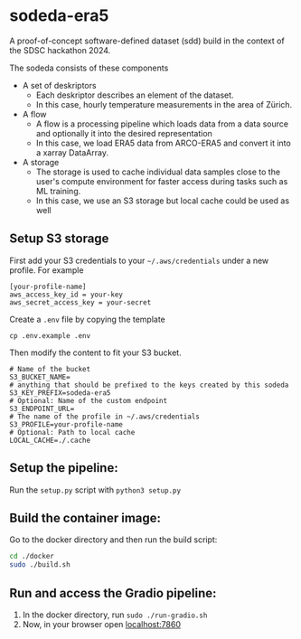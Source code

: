 # sodeda-era5

A proof-of-concept software-defined dataset (sdd) build in the context of the SDSC hackathon 2024.

The sodeda consists of these components
- A set of deskriptors
    - Each deskriptor describes an element of the dataset. 
    - In this case, hourly temperature measurements in the area of Zürich.
- A flow
    - A flow is a processing pipeline which loads data from a data source and optionally it into the desired representation 
    - In this case, we load ERA5 data from ARCO-ERA5 and convert it into a xarray DataArray.
- A storage
    - The storage is used to cache individual data samples close to the user's compute environment for faster access during tasks such as ML training.
    - In this case, we use an S3 storage but local cache could be used as well

## Setup S3 storage
First add your S3 credentials to your `~/.aws/credentials` under a new profile. For example

```
[your-profile-name]
aws_access_key_id = your-key
aws_secret_access_key = your-secret
```

Create a `.env` file by copying the template

```
cp .env.example .env
```

Then modify the content to fit your S3 bucket.
```
# Name of the bucket
S3_BUCKET_NAME=
# anything that should be prefixed to the keys created by this sodeda
S3_KEY_PREFIX=sodeda-era5
# Optional: Name of the custom endpoint
S3_ENDPOINT_URL=
# The name of the profile in ~/.aws/credentials
S3_PROFILE=your-profile-name
# Optional: Path to local cache
LOCAL_CACHE=./.cache
```

## Setup the pipeline:
Run the `setup.py` script with `python3 setup.py`

## Build the container image:
Go to the docker directory and then run the build script:
```bash
cd ./docker
sudo ./build.sh
```

## Run and access the Gradio pipeline:
1. In the docker directory, run `sudo ./run-gradio.sh`
2. Now, in your browser open [localhost:7860](https://localhost:7860)